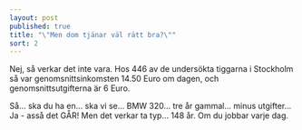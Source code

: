 ```yaml
---
layout: post
published: true
title: "\"Men dom tjänar väl rätt bra?\""
sort: 2
---
```







Nej, så verkar det inte vara. Hos 446 av de undersökta tiggarna i Stockholm så var genomsnittsinkomsten 14.50 Euro om dagen, och genomsnittsutgifterna är 6 Euro.

Så... ska du ha en... ska vi se... BMW 320... tre år gammal... minus utgifter... Ja - asså det GÅR! Men det verkar ta typ... 148 år. Om du jobbar varje dag.
